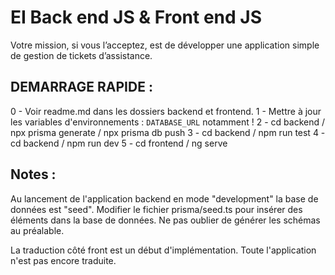 # EI Back end JS & Front end JS

Votre mission, si vous l’acceptez, est de développer une application simple de gestion de
tickets d’assistance.

## DEMARRAGE RAPIDE :

0 - Voir readme.md dans les dossiers backend et frontend.
1 - Mettre à jour les variables d'environnements : `DATABASE_URL` notamment !
2 - cd backend / npx prisma generate / npx prisma db push
3 - cd backend / npm run test
4 - cd backend / npm run dev
5 - cd frontend / ng serve

## Notes :

Au lancement de l'application backend en mode "development" la base de données est "seed".
Modifier le fichier prisma/seed.ts pour insérer des éléments dans la base de données.
Ne pas oublier de générer les schémas au préalable.

La traduction côté front est un début d'implémentation. Toute l'application n'est pas encore traduite.

